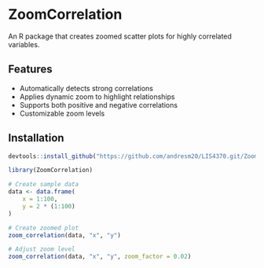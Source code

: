 # ZoomCorrelation

An R package that creates zoomed scatter plots for highly correlated variables.

## Features
- Automatically detects strong correlations
- Applies dynamic zoom to highlight relationships
- Supports both positive and negative correlations
- Customizable zoom levels

## Installation
```r
devtools::install_github("https://github.com/andresm20/LIS4370.git/ZoomCorrelation")

library(ZoomCorrelation)

# Create sample data
data <- data.frame(
    x = 1:100,
    y = 2 * (1:100)
)

# Create zoomed plot
zoom_correlation(data, "x", "y")

# Adjust zoom level
zoom_correlation(data, "x", "y", zoom_factor = 0.02)
